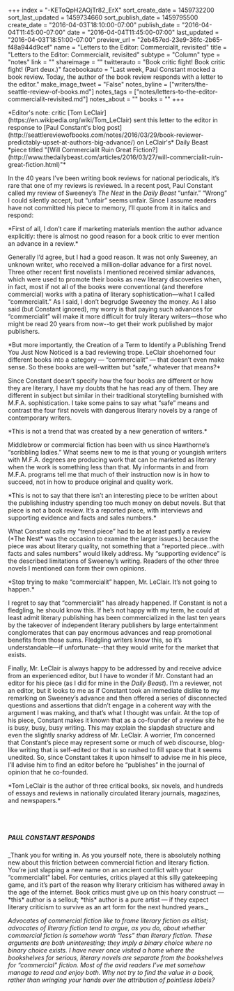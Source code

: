 +++
index = "-KEToQpH2AOjTr82_ErX"
sort_create_date = 1459732200
sort_last_updated = 1459734660
sort_publish_date = 1459795500
create_date = "2016-04-03T18:10:00-07:00"
publish_date = "2016-04-04T11:45:00-07:00"
date = "2016-04-04T11:45:00-07:00"
last_updated = "2016-04-03T18:51:00-07:00"
preview_url = "2eb457ed-23e9-36fc-2b65-f48a944d9cef"
name = "Letters to the Editor: Commercialit, revisited"
title = "Letters to the Editor: Commercialit, revisited"
subtype = "Column"
type = "notes"
link = ""
shareimage = ""
twitterauto = "Book critic fight! Book critic fight! (Part deux.)"
facebookauto = "Last week, Paul Constant mocked a book review. Today, the author of the book review responds with a letter to the editor."
make_image_tweet = "False"
notes_byline = ["writers/the-seattle-review-of-books.md"]
notes_tags = ["notes/letters-to-the-editor-commercialit-revisited.md"]
notes_about = ""
books = ""
+++
<p class="intro">*Editor's note: critic [Tom LeClair](https://en.wikipedia.org/wiki/Tom_LeClair) sent this letter to the editor in response to [Paul Constant's blog post](http://seattlereviewofbooks.com/notes/2016/03/29/book-reviewer-predictably-upset-at-authors-big-advance/) on LeClair's* Daily Beast *piece titled "[Will Commercialit Ruin Great Fiction?](http://www.thedailybeast.com/articles/2016/03/27/will-commercialit-ruin-great-fiction.html)"*</p>

In the 40 years I’ve been writing book reviews for national periodicals, it’s rare that one of my reviews is reviewed.  In a recent post, Paul Constant called my review of Sweeney’s *The Nest* in the *Daily Beast* “unfair.”  “Wrong” I could silently accept, but “unfair” seems unfair.  Since I assume readers have not committed his piece to memory, I’ll quote from it in italics and respond:

<p class="noindent">*First of all, I don’t care if marketing materials mention the author advance explicitly: there is almost no good reason for a book critic to ever mention an advance in a review.*</p>

<p class="noindent">Generally I’d agree, but I had a good reason.  It was not only Sweeney, an unknown writer, who received a million-dollar advance for a first novel.  Three other recent first novelists I mentioned received similar advances, which were used to promote their books as new literary discoveries when, in fact, most if not all of the books were conventional (and therefore commercial) works with a patina of literary sophistication—what I called “commercialit.” As I said, I don’t begrudge Sweeney the money.  As I also said (but Constant ignored), my worry is that paying such advances for “commercialit” will make it more difficult for truly literary writers—those who might be read 20 years from now--to get their work published by major publishers.</p>

<p class="noindent">*But more importantly, the Creation of a Term to Identify a Publishing Trend You Just Now Noticed is a bad reviewing trope. LeClair shoehorned four different books into a category — “commercialit” — that doesn’t even make sense. So these books are well-written but “safe,” whatever that means?*</p>

<p class="noindent">Since Constant doesn’t specify how the four books are different or how they are literary, I have my doubts that he has read any of them.  They are different in subject but similar in their traditional storytelling burnished with M.F.A. sophistication.  I take some pains to say what “safe” means and contrast the four first novels with dangerous literary novels by a range of contemporary writers.</p>

<p class="noindent">*This is not a trend that was created by a new generation of writers.*</p>

<p class="noindent">Middlebrow or commercial fiction has been with us since Hawthorne’s “scribbling ladies.”  What seems new to me is that young or youngish writers with M.F.A. degrees are producing work that can be marketed as literary when the work is something less than that.  My informants in and from M.F.A. programs tell me that much of their instruction now is in how to succeed, not in how to produce original and quality work.</p>

<p class="noindent">*This is not to say that there isn’t an interesting piece to be written about the publishing industry spending too much money on debut novels. But that piece is not a book review. It’s a reported piece, with interviews and supporting evidence and facts and sales numbers.*</p>

<p class="noindent">What Constant calls my “trend piece” had to be at least partly a review (*The Nest* was the occasion to examine the larger issues.) because the piece was about literary quality, not something that a “reported piece…with facts and sales numbers” would likely address.  My “supporting evidence” is the described limitations of Sweeney’s writing.  Readers of the other three novels I mentioned can form their own opinions.</p>

<p class="noindent">*Stop trying to make “commercialit” happen, Mr. LeClair. It’s not going to happen.*</p>

<p class="noindent">I regret to say that “commercialit” has already happened.  If Constant is not a fledgling, he should know this.  If he’s not happy with my term, he could at least admit literary publishing has been commercialized in the last ten years by the takeover of independent literary publishers by large entertainment conglomerates that can pay enormous advances and reap promotional benefits from those sums.  Fledgling writers know this, so it’s understandable—if unfortunate--that they would write for the market that exists.</p>

Finally, Mr. LeClair is always happy to be addressed by and receive advice from an experienced editor, but I have to wonder if Mr. Constant had an editor for his piece (as I did for mine in the *Daily Beast*). I’m a reviewer, not an editor, but it looks to me as if Constant took an immediate dislike to my remarking on Sweeney’s advance and then offered a series of disconnected questions and assertions that didn’t engage in a coherent way with the argument I was making, and that’s what I thought was unfair. At the top of his piece, Constant makes it known that as a co-founder of a review site he is busy, busy, busy writing.  This may explain the slapdash structure and even the slightly snarky address of Mr. LeClair. A worrier, I’m concerned that Constant’s piece may represent some or much of web discourse, blog-like writing that is self-edited or that is so rushed to fill space that it seems unedited.  So, since Constant takes it upon himself to advise me in his piece, I’ll advise him to find an editor before he “publishes” in the journal of opinion that he co-founded.

<p class="noindent intro">*Tom LeClair is the author of three critical books, six novels, and hundreds of essays and reviews in nationally circulated literary journals, magazines, and newspapers.*</p>
<br><br>
<h5>PAUL CONSTANT RESPONDS</h5>

<p class="noindent">_Thank you for writing in. As you yourself note, there is absolutely nothing new about this friction between commercial fiction and literary fiction. You’re just slapping a new name on an ancient conflict with your “commercialit” label. For centuries, critics played at this silly gatekeeping game, and it’s part of the reason why literary criticism has withered away in the age of the internet. Book critics must give up on this hoary construct — *this* author is a sellout; *this* author is a pure artist — if they expect literary criticism to survive as an art form for the next hundred years._

_Advocates of commercial fiction like to frame literary fiction as elitist; advocates of literary fiction tend to argue, as you do, about whether commercial fiction is somehow worth “less” than literary fiction. These arguments are both uninteresting; they imply a binary choice where no binary choice exists. I have never once visited a home where the bookshelves for serious, literary novels are separate from the bookshelves for “commercial” fiction. Most of the avid readers I’ve met somehow manage to read and enjoy both. Why not try to find the value in a book, rather than wringing your hands over the attribution of pointless labels?_
